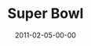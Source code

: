 ---
layout: message
category: message
series: "Super Bowl of Preaching"
title: "Super Bowl"
date: 2011-02-05-00-00
message_id: 657
audio: "http://s3.amazonaws.com/crossroads-media/media/legacy/mp3/TCPIR_04_03-17-02_With_Your_Friends.mp3"
audio-duration: "39:57"
audio: "http://s3.amazonaws.com/crossroads-media/media/legacy/mp3/TCPIR_03_03-10-02_At_Work.mp3"
audio-duration: "39:29"
audio: "http://s3.amazonaws.com/crossroads-media/media/legacy/mp3/TCPIR_01_02-24-02_In_Your_Bedroom.mp3"
audio-duration: "38:42"
explicit: "N"
---